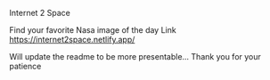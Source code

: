 Internet 2 Space

Find your favorite Nasa image of the day 
Link https://internet2space.netlify.app/

Will update the readme to be more presentable... Thank you for your patience
